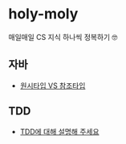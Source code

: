 # holy-moly
매일매일 CS 지식 하나씩 정복하기 🤓

## 자바

- [원시타입 VS 참조타입](java/q1-primitive-vs-reference/README.md)

## TDD

- [TDD에 대해 설명해 주세요](tdd/q1-strength-and-weakness/README.md)


